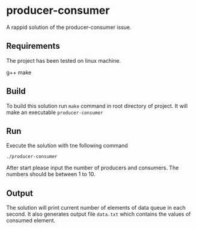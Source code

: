 # producer-consumer

A rappid solution of the producer-consumer issue.

## Requirements

The project has been tested on linux machine.

g++
make

## Build

To build this solution run ```make``` command in root directory of project.
It will make an executable ```producer-consumer```

## Run

Execute the solution with tne following command
```
./producer-consumer
```
After start please input the number of producers and consumers. The numbers should be between 1 to 10.


## Output

The solution will print current number of elements of data queue in each second.
It also generates output file ```data.txt``` which contains the values of consumed element.
